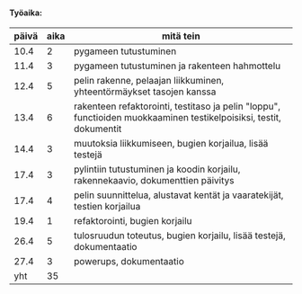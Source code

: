 #### Työaika:

 päivä | aika | mitä tein 
-------|------|-----------
 10.4 | 2 | pygameen tutustuminen 
 11.4 | 3 | pygameen tutustuminen ja rakenteen hahmottelu 
 12.4 | 5 | pelin rakenne, pelaajan liikkuminen, yhteentörmäykset tasojen kanssa 
 13.4 | 6 | rakenteen refaktorointi, testitaso ja pelin "loppu", functioiden muokkaaminen testikelpoisiksi, testit, dokumentit 
 14.4 | 3 | muutoksia liikkumiseen, bugien korjailua, lisää testejä 
 17.4 | 3 | pylintiin tutustuminen ja koodin korjailu, rakennekaavio, dokumenttien päivitys 
 17.4 | 4 | pelin suunnittelua, alustavat kentät ja vaaratekijät, testien korjailua 
 19.4 | 1 | refaktorointi, bugien korjailu 
 26.4 | 5 | tulosruudun toteutus, bugien korjailu, lisää testejä, dokumentaatio 
 27.4 | 3 | powerups, dokumentaatio
 yht | 35 |
